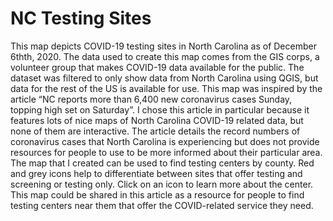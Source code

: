 # NC Testing Sites
This map depicts COVID-19 testing sites in North Carolina as of December 6thth, 2020. The data used to create this map comes from the GIS corps, a volunteer group that makes COVID-19 data available for the public. The dataset was filtered to only show data from North Carolina using QGIS, but data for the rest of the US is available for use. This map was inspired by the article “NC reports more than 6,400 new coronavirus cases Sunday, topping high set on Saturday”. I chose this article in particular because it features lots of nice maps of North Carolina COVID-19 related data, but none of them are interactive. The article details the record numbers of coronavirus cases that North Carolina is experiencing but does not provide resources for people to use to be more informed about their particular area. The map that I created can be used to find testing centers by county. Red and grey icons help to differentiate between sites that offer testing and screening or testing only. Click on an icon to learn more about the center. This map could be shared in this article as a resource for people to find testing centers near them that offer the COVID-related service they need. 
